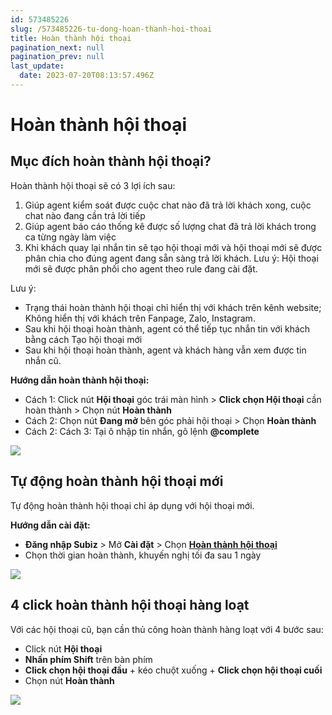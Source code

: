 ```yaml
---
id: 573485226
slug: /573485226-tu-dong-hoan-thanh-hoi-thoai
title: Hoàn thành hội thoại
pagination_next: null
pagination_prev: null
last_update:
  date: 2023-07-20T08:13:57.496Z
---
```


# Hoàn thành hội thoại

## Mục đích hoàn thành hội thoại?


Hoàn thành hội thoại sẽ có 3 lợi ích sau:

01. Giúp agent kiểm soát được cuộc chat nào đã trả lời khách xong, cuộc chat nào đang cần trả lời tiếp
11. Giúp agent báo cáo thống kê được số lượng chat đã trả lời khách trong ca từng ngày làm việc
21. Khi khách quay lại nhắn tin sẽ tạo hội thoại mới và hội thoại mới sẽ được phân chia cho đúng agent đang sẵn sàng trả lời khách. Lưu ý: Hội thoại mới sẽ được phân phối cho agent theo rule đang cài đặt.

Lưu ý:

- Trạng thái hoàn thành hội thoại chỉ hiển thị với khách trên kênh website; Không hiển thị với khách trên Fanpage, Zalo, Instagram.
- Sau khi hội thoại hoàn thành, agent có thể tiếp tục nhắn tin với khách bằng cách Tạo hội thoại mới
- Sau khi hội thoại hoàn thành, agent và khách hàng vẫn xem được tin nhắn cũ.

**Hướng dẫn hoàn thành hội thoại:**

- Cách 1: Click nút **Hội thoại** góc trái màn hình > **Click chọn Hội thoại** cần hoàn thành > Chọn nút **Hoàn thành**
- Cách 2: Chọn nút **Đang mở** bên góc phải hội thoại > Chọn **Hoàn thành**
- Cách 2: Cách 3: Tại ô nhập tin nhắn, gõ lệnh **@complete**


![](https://vcdn.subiz-cdn.com/file/firsxzdaszmagmxgefwa_acpxkgumifuoofoosble)

## Tự động hoàn thành hội thoại mới


Tự động hoàn thành hội thoại chỉ áp dụng với hội thoại mới.

**Hướng dẫn cài đặt:**

- **Đăng nhập Subiz** > Mở **Cài đặt** > Chọn **[Hoàn thành hội thoại](https://app.subiz.com.vn/settings/auto-endchat)**
- Chọn thời gian hoàn thành, khuyến nghị tối đa sau 1 ngày


![](https://vcdn.subiz-cdn.com/file/firsxzdawevicdfkpvbr_acpxkgumifuoofoosble)

## 4 click hoàn thành hội thoại hàng loạt


Với các hội thoại cũ, bạn cần thủ công hoàn thành hàng loạt với 4 bước sau:

- Click nút **Hội thoại**
- **Nhấn phím Shift** trên bàn phím
- **Click chọn hội thoại đầu** + kéo chuột xuống + **Click chọn hội thoại cuối**
- Chọn nút **Hoàn thành**




![](https://vcdn.subiz-cdn.com/file/firsxzdazgijxgwlymsu_acpxkgumifuoofoosble)